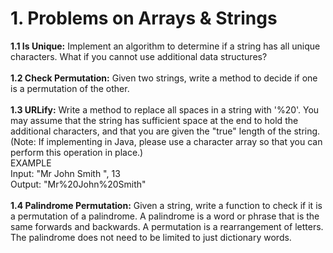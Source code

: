 # 1. Problems on Arrays & Strings

**1.1 Is Unique:** Implement an algorithm to determine if a string has all unique characters. What if you
cannot use additional data structures?\
\
**1.2 Check Permutation:** Given two strings, write a method to decide if one is a permutation of the
other.\
\
**1.3 URLify:** Write a method to replace all spaces in a string with '%20'. You may assume that the string
has sufficient space at the end to hold the additional characters, and that you are given the "true"
length of the string. (Note: If implementing in Java, please use a character array so that you can
perform this operation in place.)\
EXAMPLE\
Input:  "Mr John Smith    ", 13\
Output: "Mr%20John%20Smith"\
\
**1.4 Palindrome Permutation:** Given a string, write a function to check if it is a permutation of a palindrome.
A palindrome is a word or phrase that is the same forwards and backwards. A permutation
is a rearrangement of letters. The palindrome does not need to be limited to just dictionary words.
